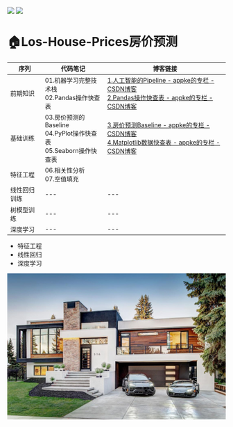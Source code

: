 <a href="https://blog.csdn.net/oppo603"><img src="https://img.shields.io/badge/CSDN-@appke__-666.svg?style=flat&colorA=red"></a>  <a href="https://www.jianshu.com/u/4dc749fdfbb7"><img src="https://img.shields.io/badge/%E7%AE%80%E4%B9%A6-@geekAppke-b561fe.svg?style=flat&colorA=ed6f59"></a>


# 🏠Los-House-Prices房价预测

序列|代码笔记|博客链接
---|---|---
前期知识|01.机器学习完整技术栈<br>02.Pandas操作快查表|[1.人工智能的Pipeline - appke的专栏 - CSDN博客](https://blog.csdn.net/oppo603/article/details/100133241)<br>[2.Pandas操作快查表 - appke的专栏 - CSDN博客](https://blog.csdn.net/oppo603/article/details/100133269)
基础训练|03.房价预测的Baseline<br>04.PyPlot操作快查表<br>05.Seaborn操作快查表|[3.房价预测Baseline - appke的专栏 - CSDN博客](https://blog.csdn.net/oppo603/article/details/100133613)<br>[4.Matplotlib数据快查表 - appke的专栏 - CSDN博客](https://blog.csdn.net/oppo603/article/details/100154633)
特征工程|06.相关性分析<br>07.空值填充|
线性回归训练|---|---
树模型训练|---|---
深度学习|---|---





- 特征工程
- 线性回归
- 深度学习






![](images/los-house.jpg)
